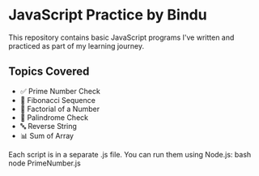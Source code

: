 # JavaScript Practice by Bindu

This repository contains basic JavaScript programs I've written and practiced as part of my learning journey.

## Topics Covered
- ✅ Prime Number Check
- 🔁 Fibonacci Sequence
- 🔢 Factorial of a Number
- 🔄 Palindrome Check
- 🔤 Reverse String
- 📊 Sum of Array

Each script is in a separate .js file. You can run them using Node.js:
bash
node PrimeNumber.js
